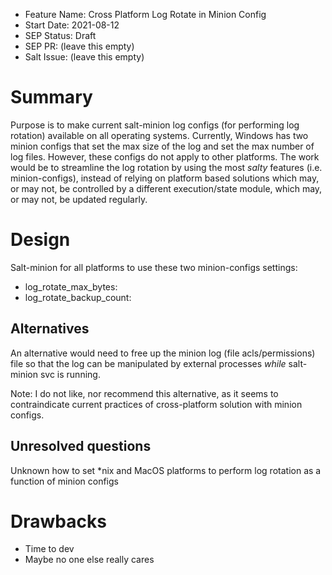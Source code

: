 - Feature Name: Cross Platform Log Rotate in Minion Config
- Start Date: 2021-08-12
- SEP Status: Draft
- SEP PR: (leave this empty)
- Salt Issue: (leave this empty)

# Summary
[summary]: #summary

Purpose is to make current salt-minion log configs (for performing log rotation) available on all operating systems. Currently, Windows has two minion configs that set the max size of the log and set the max number of log files. However, these configs do not apply to other platforms. 
The work would be to streamline the log rotation by using the most _salty_ features (i.e. minion-configs), instead of relying on platform based solutions which may, or may not, be controlled by a different execution/state module, which may, or may not, be updated regularly.

# Design
[design]: #detailed-design

Salt-minion for all platforms to use these two minion-configs settings:
- log_rotate_max_bytes:
- log_rotate_backup_count:

## Alternatives
[alternatives]: #alternatives

An alternative would need to free up the minion log (file acls/permissions) file so that the log can be manipulated by external processes *while* salt-minion svc is running. 

Note: I do not like, nor recommend this alternative, as it seems to contraindicate current practices of cross-platform solution with minion configs.

## Unresolved questions
[unresolved]: #unresolved-questions

Unknown how to set *nix and MacOS platforms to perform log rotation as a function of minion configs

# Drawbacks
[drawbacks]: #drawbacks

- Time to dev
- Maybe no one else really cares
